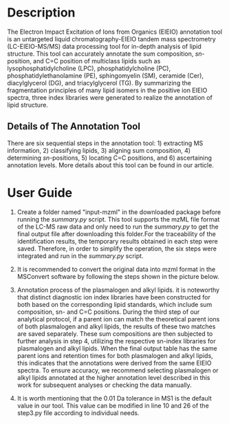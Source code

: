 # Description
The Electron Impact Excitation of Ions from Organics (EIEIO) annotation tool is an untargeted liquid chromatography-EIEIO tandem mass spectrometry (LC-EIEIO-MS/MS) data processing tool for in-depth analysis of lipid structure. This tool can accurately annotate the sum composition, _sn_-position, and C=C position of multiclass lipids such as lysophosphatidylcholine (LPC), phosphatidylcholine (PC), phosphatidylethanolamine (PE), sphingomyelin (SM), ceramide (Cer), diacylglycerol (DG), and triacylglycerol (TG). By summarizing the fragmentation principles of many lipid isomers in the positive ion EIEIO spectra, three index libraries were generated to realize the annotation of lipid structure. 
## Details of The Annotation Tool
There are six sequential steps in the annotation tool: 1) extracting MS information, 2) classifying lipids, 3) aligning sum composition, 4) determining _sn_-positions, 5) locating C=C positions, and 6) ascertaining annotation levels. More details about this tool can be found in our article. 
# User Guide 
1. Create a folder named "input-mzml" in the downloaded package before running the _summary.py_ script. This tool supports the mzML file format of the LC-MS raw data and only need to run the _summary.py_ to get the final output file after downloading this folder.For the traceability of the identification results, the temporary results obtained in each step were saved. Therefore, in order to simplify the operation, the six steps were integrated and run in the _summary.py_ script.
2. It is recommended to convert the original data into mzml format in the MSConvert software by following the steps shown in the picture below.

1. Annotation process of the plasmalogen and alkyl lipids. it is noteworthy that distinct diagnostic ion index libraries have been constructed for both based on the corresponding lipid standards, which include sum composition, sn- and C=C positions. During the third step of our analytical protocol, if a parent ion can match the theoretical parent ions of both plasmalogen and alkyl lipids, the results of these two matches are saved separately. These sum compositions are then subjected to further analysis in step 4, utilizing the respective sn-index libraries for plasmalogen and alkyl lipids. When the final output table has the same parent ions and retention times for both plasmalogen and alkyl lipids, this indicates that the annotations were derived from the same EIEIO spectra. To ensure accuracy, we recommend selecting plasmalogen or alkyl lipids annotated at the higher annotation level described in this work for subsequent analyses or checking the data manually.
2. It is worth mentioning that the 0.01 Da tolerance in MS1 is the default value in our tool. This value can be modified in line 10 and 26 of the step3.py file according to individual needs.
